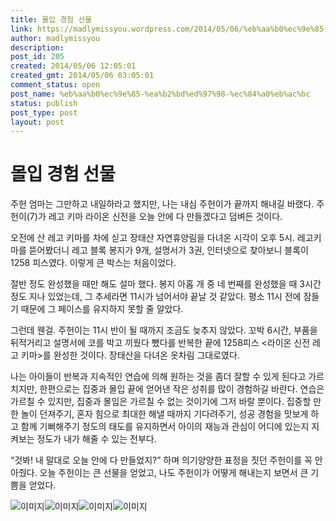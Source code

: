 ```yaml
---
title: 몰입 경험 선물
link: https://madlymissyou.wordpress.com/2014/05/06/%eb%aa%b0%ec%9e%85-%ea%b2%bd%ed%97%98-%ec%84%a0%eb%ac%bc/
author: madlymissyou
description: 
post_id: 205
created: 2014/05/06 12:05:01
created_gmt: 2014/05/06 03:05:01
comment_status: open
post_name: %eb%aa%b0%ec%9e%85-%ea%b2%bd%ed%97%98-%ec%84%a0%eb%ac%bc
status: publish
post_type: post
layout: post
---
```


# 몰입 경험 선물

주헌 엄마는 그만하고 내일하라고 했지만, 나는 내심 주헌이가 끝까지 해내길 바랬다. 주헌이(7)가 레고 키마 라이온 신전을 오늘 안에 다 만들겠다고 덤벼든 것이다.

오전에 산 레고 키마를 차에 싣고 장태산 자연휴양림을 다녀온 시각이 오후 5시. 레고키마를 뜯어봤더니 레고 블록 봉지가 9개, 설명서가 3권, 인터넷으로 찾아보니 블록이 1258 피스였다. 이렇게 큰 박스는 처음이었다.

절반 정도 완성했을 때만 해도 설마 했다. 봉지 아홉 개 중 네 번째를 완성했을 때 3시간 정도 지나 있었는데, 그 추세라면 11시가 넘어서야 끝날 것 같았다. 평소 11시 전에 잠들기 때문에 그 페이스를 유지하지 못할 줄 알았다.

그런데 웬걸. 주헌이는 11시 반이 될 때까지 조금도 늦추지 않았다. 꼬박 6시간, 부품을 뒤적거리고 설명서에 코를 박고 끼웠다 뺐다를 반복한 끝에 1258피스 <라이온 신전 레고 키마>를 완성한 것이다. 장태산을 다녀온 옷차림 그대로였다.

나는 아이들이 반복과 지속적인 연습에 의해 원하는 것을 좀더 잘할 수 있게 된다고 가르치지만, 한편으로는 집중과 몰입 끝에 얻어낸 작은 성취를 많이 경험하길 바란다. 연습은 가르칠 수 있지만, 집중과 몰입은 가르칠 수 없는 것이기에 그저 바랄 뿐이다. 집중할 만한 놀이 던져주기, 혼자 힘으로 최대한 해낼 때까지 기다려주기, 성공 경험을 맛보게 하고 함께 기뻐해주기 정도의 태도를 유지하면서 아이의 재능과 관심이 어디에 있는지 지켜보는 정도가 내가 해줄 수 있는 전부다.

“것봐! 내 말대로 오늘 안에 다 만들었지?” 하며 의기양양한 표정을 짓던 주헌이를 꼭 안아줬다. 오늘 주헌이는 큰 선물을 얻었고, 나도 주헌이가 어떻게 해내는지 보면서 큰 기쁨을 얻었다.

![이미지](http://madlymissyou.files.wordpress.com/2014/05/2014-05-05-17-03-11.jpg?w=650)![이미지](http://madlymissyou.files.wordpress.com/2014/05/2014-05-05-20-41-12.jpg?w=650)![이미지](http://madlymissyou.files.wordpress.com/2014/05/2014-05-05-22-35-08.jpg?w=650)![이미지](http://madlymissyou.files.wordpress.com/2014/05/2014-05-05-23-26-48.jpg?w=650)